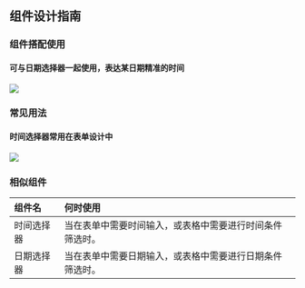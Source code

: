 ## 组件设计指南


### 组件搭配使用
#### 可与日期选择器一起使用，表达某日期精准的时间
![](https://tdesign.gtimg.com/site/design/20210322144957.png)

### 常见用法
#### 时间选择器常用在表单设计中
![](https://tdesign.gtimg.com/site/design/20210524204231.png)

### 相似组件

| 组件名     | 何时使用                                                     |
| :--------- | :----------------------------------------------------------- |
| 时间选择器 | 当在表单中需要时间输入，或表格中需要进行时间条件筛选时。 |
| 日期选择器 | 当在表单中需要日期输入，或表格中需要进行日期条件筛选时。 |

